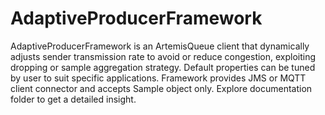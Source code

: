 # AdaptiveProducerFramework
AdaptiveProducerFramework is an ArtemisQueue client that dynamically adjusts sender transmission rate to avoid or reduce congestion, exploiting dropping or sample aggregation strategy. Default properties can be tuned by user to suit specific applications. Framework provides JMS or MQTT client connector and accepts Sample object only.
Explore documentation folder to get a detailed insight.
